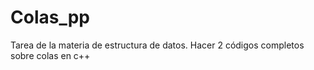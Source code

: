 # Colas_pp

Tarea de la materia de estructura de datos.
Hacer 2 códigos completos sobre colas en c++
